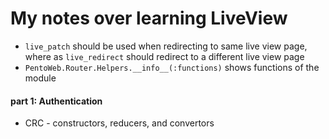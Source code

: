 # My notes over learning LiveView
- `live_patch` should be used when redirecting to same live view page, where as `live_redirect` should redirect to a different live view page
- `PentoWeb.Router.Helpers.__info__(:functions)` shows functions of the module

#### part 1: Authentication
- CRC - constructors, reducers, and convertors